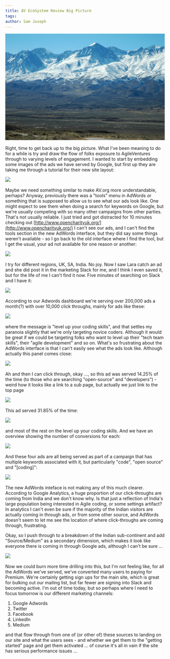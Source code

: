 ```yaml
---
title: AV EcoSystem Review Big Picture
tags: 
author: Sam Joseph
---
```


![big picture](../images/big_picture.jpg)

Right, time to get back up to the big picture.  What I've been meaning to do for a while is try and draw the flow of folks exposure to AgileVentures through to varying levels of engagement.  I wanted to start by embedding some images of the ads we have served by Google, but first up they are taking me through a tutorial for their new site layout:

![](https://dl.dropbox.com/s/accgwjtlosy9tv9/Screenshot%202017-10-12%2009.45.20.png?dl=1)

Maybe we need something similar to make AV.org more understandable, perhaps?  Anyway, previously there was a "tools" menu in AdWords or something that is supposed to allow us to see what our ads look like.  One might expect to see them when doing a search for keywords on Google, but we're usually competing with so many other campaigns from other parties. That's not usually reliable.  I just tried and got distracted for 10 minutes checking out [http://www.opencharityuk.org/](http://www.opencharityuk.org/)  I can't see our ads, and I can't find the tools section in the new AdWords interface, but they did say some things weren't available - so I go back to the old interface where I find the tool, but I get the usual, your ad not available for one reason or another:

![](https://dl.dropbox.com/s/12jtlh9bcbdw66t/Screenshot%202017-10-12%2009.56.57.png?dl=1)

I try for different regions, UK, SA, India. No joy.  Now I saw Lara catch an ad and she did post it in the marketing Slack for me, and I think I even saved it, but for the life of me I can't find it now.  Five minutes of searching on Slack and I have it:

![](https://dl.dropbox.com/s/jdaescgckn00v5o/Screenshot%202017-10-12%2010.02.43.png?dl=1)

According to our Adwords dashboard we're serving over 200,000 ads a month(?) with over 10,000 click throughs, mainly for ads like these:

![](https://dl.dropbox.com/s/04x3ffk8lsynpsl/Screenshot%202017-10-12%2010.03.01.png?dl=1)

where the message is "level up your coding skills", and that settles my paranoia slightly that we're only targeting novice coders.  Although it would be great if we could be targeting folks who want to level up their "tech team skills", their "agile development" and so on.  What's so frustrating about the AdWords interface is that I can't easily see what the ads look like.  Although actually this panel comes close:

![](https://dl.dropbox.com/s/zfw778rqt55v8v6/Screenshot%202017-10-12%2010.07.24.png?dl=1)

Ah and then I can click through, okay ..., so this ad was served 14.25% of the time (to those who are searching "open-source" and "developers") - weird how it looks like a link to a sub page, but actually we just link to the top page

![](https://dl.dropbox.com/s/axq4e4qlba677vu/Screenshot%202017-10-12%2010.08.37.png?dl=1)

This ad served 31.85% of the time:

![](https://dl.dropbox.com/s/ua9fg0lyekwqzh2/Screenshot%202017-10-12%2010.10.56.png?dl=1)

and most of the rest on the level up your coding skills. And we have an overview showing the number of conversions for each:

![](https://dl.dropbox.com/s/764gqj5wwqa3zv3/Screenshot%202017-10-12%2010.12.31.png?dl=1)

And these four ads are all being served as part of a campaign that has multiple keywords associated with it, but particularly "code", "open source" and "[coding]":

![](https://dl.dropbox.com/s/xl4v308cwdqacia/Screenshot%202017-10-12%2010.15.17.png?dl=1)

The new AdWords inteface is not making any of this much clearer.  According to Google Analytics, a huge proportion of our click-throughs are coming from India and we don't know why.  Is that just a reflection of India's large population being interested in Agile coding, or some settings artifact?  In analytics I can't even be sure if the majority of the Indian visitors are actually coming in through ads, or from some other source, and AdWords doesn't seem to let me see the location of where click-throughs are coming through, frustrating.

Okay, so I push through to a breakdown of the Indian sub-continent and add "Source/Medium" as a secondary dimension, which makes it look like everyone there is coming in through Google ads, although I can't be sure ...

![](https://dl.dropbox.com/s/2ns92oi7ao69tca/Screenshot%202017-10-12%2010.26.47.png?dl=1)

Now we could burn more time drilling into this, but I'm not feeling like, for all the AdWords we've served, we've converted many users to paying for Premium.  We're certainly getting sign ups for the main site, which is great for bulking out our mailing list, but far fewer are signing into Slack and becoming active.  I'm out of time today, but so perhaps where I need to focus tomorrow is our different marketing channels:

1) Google Adwords
2) Twitter
3) Facebook
4) LinkedIn
5) Medium

and that flow through from one of (or other of) these sources to landing on our site and what the users sees - and whether we get them to the "getting started" page and get them activated ... of course it's all in vain if the site has serious performance issues ...

